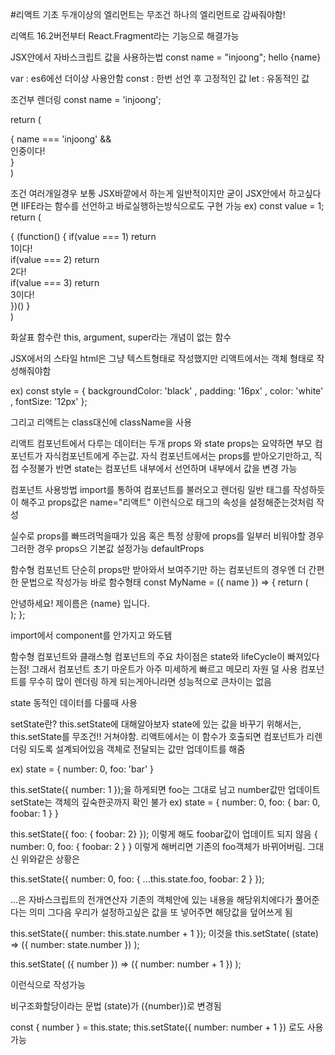 #리액트 기초
두개이상의 엘리먼트는 무조건 하나의 엘리먼트로 감싸줘야함!
 
리액트 16.2버전부터 React.Fragment라는 기능으로 해결가능

JSX안에서 자바스크립트 값을 사용하는법
const name = "injoong";
hello {name}

var : es6에선 더이상 사용안함
const : 한번 선언 후 고정적인 값
let : 유동적인 값

조건부 렌더링
const name = 'injoong';

return (
    <div>
         {
	name === 'injoong' && <div>인중이다!</div>
          }
    </div>
)

조건 여러개일경우
보통 JSX바깥에서 하는게 일반적이지만 굳이 JSX안에서 하고싶다면 IIFE라는 함수를 선언하고 바로실행하는방식으로도 구현 가능 ex)
const value = 1;
return (
    <div>
         {
          (function() {
            if(value === 1) return <div>1이다!</div>
            if(value === 2) return <div>2다!</div>
            if(value === 3) return <div>3이다!</div>
          })()
        }
    </div>
)

화살표 함수란 this, argument, super라는 개념이 없는 함수

JSX에서의 스타일
html은 그냥 텍스트형태로 작성했지만 리액트에서는 객체 형태로 작성해줘야함

ex) const style = {
      backgroundColor: 'black'
      , padding: '16px'
      , color: 'white'
      , fontSize: '12px'
    };
	<div style={stye}>

그리고 리액트는 class대신에 className을 사용


리액트 컴포넌트에서 다루는 데이터는 두개
props 와 state
props는 요약하면 부모 컴포넌트가 자식컴포넌트에게 주는값. 자식 컴포넌트에서는 props를 받아오기만하고, 직접 수정불가
반면 state는 컴포넌트 내부에서 선언하며 내부에서 값을 변경 가능

컴포넌트 사용방법
import를 통하여 컴포넌트를 불러오고 렌더링
일반 태그를 작성하듯이 해주고 props값은 name="리액트" 이런식으로 태그의 속성을 설정해준는것처럼 작성
<MyName name="리액트" /> 

실수로 props를 빠뜨려먹을때가 있음 혹은 특정 상황에 props를 일부러 비워야할 경우
그러한 경우 props으 기본값 설정가능
defaultProps


함수형 컴포넌트
단순히 props만 받아와서 보여주기만 하는 컴포넌트의 경우엔 더 간편한 문법으로 작성가능
바로 함수형태
const MyName = ({ name }) => {
  return (
    <div>
        안녕하세요! 제이름은 {name} 입니다.
    </div>
  );
};

import에서 component를 안가지고 와도됌

함수형 컴포넌트와 클래스형 컴포넌트의 주요 차이점은 state와 lifeCycle이 빠져있다는점!
그래서 컴포넌트 초기 마운트가 아주 미세하게 빠르고 메모리 자원 덜 사용
컴포넌트를 무수히 많이 렌더링 하게 되는게아니라면 성능적으로 큰차이는 없음

state
동적인 데이터를 다룰때 사용

setState란?
this.setState에 대해알아보자
state에 있는 값을 바꾸기 위해서는, this.setState를 무조건!! 거쳐야함.
리액트에서는 이 함수가 호출되면 컴포넌트가 리렌더링 되도록 설계되어있음
객체로 전달되는 값만 업데이트를 해줌

ex) state = {
    number: 0,
    foo: 'bar'
  }

this.setState({ number: 1 });을 하게되면 foo는 그대로 남고 number값만 업데이트
setState는 객체의 깊숙한곳까지 확인 불가
ex) state = {
    number: 0,
    foo: {
      bar: 0,
      foobar: 1
    }
  }

this.setState({ foo: { foobar: 2} }); 
이렇게 해도 foobar값이 업데이트 되지 않음
{
  number: 0,
  foo: {
    foobar: 2
  }
}
이렇게 해버리면 기존의 foo객체가 바뀌어버림.
그대신 위와같은 상황은

this.setState({
  number: 0,
  foo: {
    ...this.state.foo,
    foobar: 2
  }
});

...은 자바스크립트의 전개연산자
기존의 객체안에 있는 내용을 해당위치에다가 풀어준다는 의미
그다음 우리가 설정하고싶은 값을 또 넣어주면 해당값을 덮어쓰게 됨

this.setState({
  number: this.state.number + 1
});
이것을
this.setState(
  (state) => ({
    number: state.number
  })
);

this.setState(
            ({ number }) => ({
                number: number + 1
            })
        );

이런식으로 작성가능

비구조화할당이라는 문법
(state)가 ({number})로 변경됨

const { number } = this.state;
this.setState({
 number: number + 1
})
로도 사용 가능

